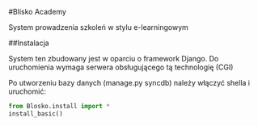 #Blisko Academy

System prowadzenia szkoleń w stylu e-learningowym



##Instalacja

System ten zbudowany jest w oparciu o framework Django.
Do uruchomienia wymaga serwera obsługującego tą technologię (CGI)

Po utworzeniu bazy danych (manage.py syncdb) należy włączyć shella
i uruchomić:

```Python
from Blosko.install import *
install_basic()
```
